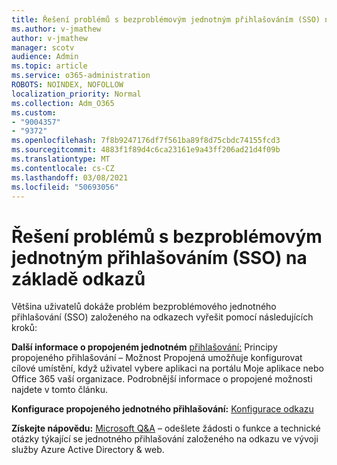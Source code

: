 ```yaml
---
title: Řešení problémů s bezproblémovým jednotným přihlašováním (SSO) na základě odkazů
ms.author: v-jmathew
author: v-jmathew
manager: scotv
audience: Admin
ms.topic: article
ms.service: o365-administration
ROBOTS: NOINDEX, NOFOLLOW
localization_priority: Normal
ms.collection: Adm_O365
ms.custom:
- "9004357"
- "9372"
ms.openlocfilehash: 7f8b9247176df7f561ba89f8d75cbdc74155fcd3
ms.sourcegitcommit: 4883f1f89d4c6ca23161e9a43ff206ad21d4f09b
ms.translationtype: MT
ms.contentlocale: cs-CZ
ms.lasthandoff: 03/08/2021
ms.locfileid: "50693056"
---
```

# <a name="troubleshoot-link-based-seamless-single-sign-on-sso-issues"></a>Řešení problémů s bezproblémovým jednotným přihlašováním (SSO) na základě odkazů

Většina uživatelů dokáže problém bezproblémového jednotného přihlašování (SSO) založeného na odkazech vyřešit pomocí následujících kroků:

**Další informace o propojeném jednotném** [přihlašování:](https://docs.microsoft.com/azure/active-directory/manage-apps/configure-linked-sign-on) Principy propojeného přihlašování – Možnost Propojená umožňuje konfigurovat cílové umístění, když uživatel vybere aplikaci na portálu Moje aplikace nebo Office 365 vaší organizace. Podrobnější informace o propojené možnosti najdete v tomto článku.

**Konfigurace propojeného jednotného přihlašování:** [Konfigurace odkazu](https://docs.microsoft.com/azure/active-directory/manage-apps/configure-linked-sign-on#configure-link)

**Získejte nápovědu:** [Microsoft Q&A](https://docs.microsoft.com/answers/topics/azure-ad-single-sign-on.html) – odešlete žádosti o funkce a technické otázky týkající se jednotného přihlašování založeného na odkazu ve vývoji služby Azure Active Directory & web.
